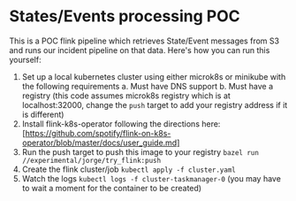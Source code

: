 # States/Events processing POC

This is a POC flink pipeline which retrieves State/Event messages from S3 and runs our incident pipeline on that data. Here's how you can run this yourself:

1. Set up a local kubernetes cluster using either microk8s or minikube with the following requirements
   a. Must have DNS support
   b. Must have a registry (this code assumes microk8s registry which is at localhost:32000, change the `push` target to add your registry address if it is different)
2. Install flink-k8s-operator following the directions here: [https://github.com/spotify/flink-on-k8s-operator/blob/master/docs/user_guide.md]
3. Run the push target to push this image to your registry `bazel run //experimental/jorge/try_flink:push`
4. Create the flink cluster/job `kubectl apply -f cluster.yaml`
5. Watch the logs `kubectl logs -f cluster-taskmanager-0` (you may have to wait a moment for the container to be created)
